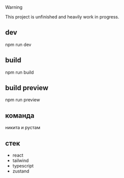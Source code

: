 > [!WARNING]
> This project is unfinished and heavily work in progress.

## dev
 npm run dev
## build
 npm run build
## build preview
 npm run preview

## команда
никита и рустам

## стек
 - react 
 - tailwind
 - typescript
 - zustand